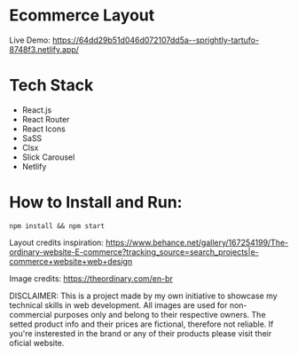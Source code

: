 # Ecommerce Layout

Live Demo: https://64dd29b51d046d072107dd5a--sprightly-tartufo-8748f3.netlify.app/

# Tech Stack

- React.js
- React Router
- React Icons
- SaSS
- Clsx
- Slick Carousel
- Netlify

# How to Install and Run:

`npm install && npm start`

Layout credits inspiration:
https://www.behance.net/gallery/167254199/The-ordinary-website-E-commerce?tracking_source=search_projects|e-commerce+website+web+design

Image credits:
https://theordinary.com/en-br

DISCLAIMER: This is a project made by my own initiative to showcase my technical skills in web development. All images are used for non-commercial purposes only and belong to their respective owners. The setted product info and their prices are fictional, therefore not reliable. If you're insterested in the brand or any of their products please visit their oficial website.
